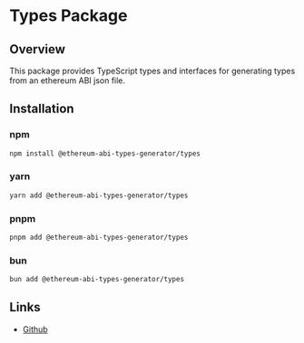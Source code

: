 # Types Package

## Overview

This package provides TypeScript types and interfaces for generating types from an ethereum ABI json file.

## Installation

### npm

```bash
npm install @ethereum-abi-types-generator/types
```

### yarn

```bash
yarn add @ethereum-abi-types-generator/types
```

### pnpm

```bash
pnpm add @ethereum-abi-types-generator/types
```

### bun

```bash
bun add @ethereum-abi-types-generator/types
```

## Links

- [Github](https://github.com/joshstevens19/ethereum-abi-types-generator)
